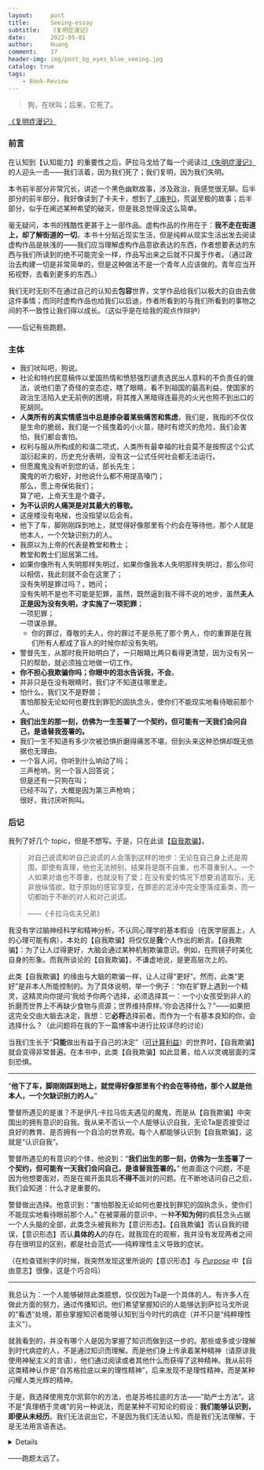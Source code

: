 ```yaml
---
layout:     post
title:      Seeing-essay
subtitle:   《复明症漫记》
date:       2022-05-01
author:     Huang
comment:    17
header-img: img/post_bg_eyes_blue_seeing.jpg
catalog: true
tags:
    - Book-Review
---
```


> 狗，在吠叫；后来，它死了。

[《复明症漫记》](https://book.douban.com/subject/27175514/)

### 前言

在认知到【认知能力】的重要性之后，萨拉马戈给了每一个阅读过[《失明症漫记》](https://xn--29s704loyd.com/2022/04/23/Blindness-essay/)的人迎头一击——我们活着，因为我们死了；我们复明，因为我们失明。

本书前半部分非常冗长，讲述一个黑色幽默故事，涉及政治，我感觉很无聊。后半部分的前半部分，我好像读到了卡夫卡，想到了[《审判》](https://xn--29s704loyd.com/2021/07/16/The-Trial/)，荒诞至极的故事；后半部分，似乎在阐述某种希望的破灭，但是我总觉得没这么简单。

毫无疑问，本书的残酷性更甚于上一部作品。虚构作品的作用在于：**我不走在街道上，却了解街道的一切**。本书十分贴近现实生活，但是纯粹从现实生活出发去阅读虚构作品是肤浅的——我们应当理解虚构作品意欲表达的东西，作者想要表达的东西与我们所读到的绝不可能完全一样，作品写出来之后就不只属于作者。（通过政治去构建一切是非常简单的，但是这种做法不是一个青年人应该做的。青年应当开拓视野，去看到更多的东西。）

我们无时无刻不在通过自己的认知去**包容**世界，文学作品给我们以极大的自由去做这件事情；而同时虚构作品也给我们以启迪，作者所看到的与我们所看到的事物之间的不一致性让我们得以成长。（这似乎是在给我的观点作辩护）

——后记有些跑题。

### 主体

* 我们吠叫吧，狗说。
* 社论和特约民意稿件以爱国热情和愤怒强烈谴责选民出人意料的不负责任的做法，说他们患了奇怪的变态症，瞎了眼睛，看不到祖国的最高利益，使国家的政治生活陷入史无前例的困境，将其推入黑暗得连最亮的火光也照不到出口的死胡同。
* **人类所有的真实情感当中总是掺杂着某些痛苦和焦虑**，我们是，我指的不仅仅是生命的脆弱，我们是一个摇曳着的小火苗，随时有熄灭的危险，我们会害怕，我们都会害怕。
* 权利与服从所构成的和谐二项式，人类所有最幸福的社会莫不是按照这个公式滋衍起来的，历史充分表明，没有这一公式任何社会都无法运行。
* 但愿魔鬼没有听到您的话，部长先生；<br/>魔鬼的听力极好，对他说什么都不用提高嗓门；<br/>那么，愿上帝保佑我们；<br/>算了吧，上帝天生是个聋子。
* **为不认识的人痛哭是对其最大的尊敬。**
* 这座楼没有电梯，也没指望以后会有。
* 他下了车，脚刚刚踩到地上，就觉得好像那里有个约会在等待他，那个人就是他本人，一个欠缺识别力的人。
* 我原以为上帝的代表是教堂和教士；<br/>教堂和教士们屈居第二线。
* 如果你像所有人失明那样失明过，如果你像我本人失明那样失明过，那么你可以相信，我此刻就不会在这里了；<br/>没有失明是罪过吗？，她问；<br/>没有失明不是也不可能是犯罪，虽然，既然逼到我不得不说的地步，虽然**夫人正是因为没有失明，才实施了一项犯罪**；<br/>一项犯罪；<br/>一项谋杀罪。
    * 你的罪过，尊敬的夫人，你的罪过不是杀死了那个男人，你的重罪是在我们所有人都成了盲人的时候你却没有失明。
* 警督先生，从那时我开始明白了，一只眼睛比两只看得更清楚，因为没有另一只的帮助，就必须独立地做一切工作。
* **你不担心我欺骗你吗；你眼中的泪水告诉我，不会**。
* 并非只是在没有眼睛时，我们才不知道往哪里走。
* 怕什么，我们又不是野兽；<br/>害怕那股无论如何也要找到罪犯的固执念头，使你们不能现实地看待眼前那个人。
* **我们出生的那一刻，仿佛为一生签署了一个契约，但可能有一天我们会问自己，是谁替我签署的。**
* 我们一生不知道有多少次被恐惧折磨得痛苦不堪，但到头来这种恐惧却既无依据也无理由。
* 一个盲人问，你听到什么响动了吗；<br/>三声枪响，另一个盲人回答说；<br/>但是还有一只狗在叫；<br/>已经不叫了，大概是因为第三声枪响；<br/>很好，我讨厌听狗叫。

### 后记

我列了好几个 topic，但是不想写。于是，只在此谈【[自我欺骗](https://xn--29s704loyd.com/2021/11/16/Essay-35/)】。

> 对自己说谎和听自己说谎的人会落到这样的地步：无论在自己身上还是周围，即使有真理，他也无法辨别，结果将是既不自重，也不尊重别人。一个人如果对谁也不尊重，也就没有了爱；在没有爱的情况下想要消遣取乐，无非放纵情欲，耽于原始的感官享受，在罪恶的泥淖中完全堕落成畜类，而一切都始于不断的对人和对己说谎。
>
> ——《卡拉马佐夫兄弟》

我没有学过脑神经科学和精神分析，不认同心理学的基本假设（在医学层面上，人的心理可能有病），本处的【自我欺骗】将仅仅是**我**个人作出的断言。【自我欺骗】：为了让人过得更好，大脑会通过某种机制欺骗意识。例如，在照镜子时美化自身的形象。而我所谈论的【自我欺骗】，不谦虚地说，是更高层次上的。

此类【自我欺骗】的缘由与大脑的欺骗一样，让人过得“更好”。然而，此类“更好”是非本人所能控制的。为了具体说明，举一个例子：“你在旷野上遇到一个精灵，这精灵向你提问‘我给予你两个选择，必须选择其一：一个小女孩受到非人的折磨而世界上不再缺少食物与资源；世界维持原样。’你会选择什么？”——如果把这完全交由大脑去决定，我想：它**必将**选择前者。而作为一个有基本良知的你，会选择什么？（此问题将在我的下一篇博客中进行比较详尽的讨论）

当我们生长于“**只能**做出有益于自己的决定”（[可计算利益](https://xn--29s704loyd.com/2022/02/15/Essay-45/)）的世界时，【自我欺骗】就会变得非常普遍。在本书中，此类【自我欺骗】如此显著，给人以灵魂层面的深刻恐惧。

---

“**他下了车，脚刚刚踩到地上，就觉得好像那里有个约会在等待他，那个人就是他本人，一个欠缺识别力的人。**”

警督所遇见的是谁？不是伊凡·卡拉马佐夫遇见的魔鬼，而是从【自我欺骗】中突围出的拥有意识的自我。我从来不否认一个人能够认识自我，无论Ta是否接受过良好的教育、是否拥有一个自洽的世界观。每个人都能够认识到【自我欺骗】，这就是“认识自我”。

警督所遇见的有意识的个体，他说到：“**我们出生的那一刻，仿佛为一生签署了一个契约，但可能有一天我们会问自己，是谁替我签署的。**” 他直面这个问题，不是因为他想要面对，而是在揭开面具后**不得不**面对的问题。在不断地诘问自己之后，我们会知道：什么才是重要的。

警督做出选择。他意识到：“害怕那股无论如何也要找到罪犯的固执念头，使你们不能现实地看待眼前那个人。” 在被蒙蔽的意识中，一种**不知为何**的疯狂念头占据一个人头脑的全部，此类念头被我称为【意识形态】。【自我欺骗】否认自我的错误，【意识形态】否认**具体的人**的存在。就我现在的观察，我并没有发现两者之间存在很明显的区别，都是社会范式——纯粹理性主义导致的症状。

（在检查错别字的时候，我突然发现这里所说的【意识形态】与 [*Purpose*](https://xn--29s704loyd.com/Purpose/#para-1) 中【自由意志】很像，这是个巧合吗）

---

我总认为：一个人能够破除此类臆想，仅仅因为Ta是一个具体的人。有许多人在做此方面的努力，通过传播知识。他们希望掌握知识的人能够达到萨拉马戈所说的“看透”处境，那些掌握知识者能够认知到当今时代的病症（并不只是“纯粹理性主义”）。

就我看到的，并没有哪个人是因为掌握了知识而做到这一步的。那些或多或少理解到时代病症的人，不是通过知识而理解。而是他们身上传承着某种精神（请原谅我使用神秘主义的言语），他们通过阅读或者其他什么而获得了这种精神。我从前将这类精神认作是“自苏格拉底以来的理性精神”，后来发现不是理性精神，而是某种闪耀人类光辉的精神。

于是，我选择使用克尔凯郭尔的方法，也是苏格拉底的方法——“助产士方法”。这不是“真理栖于灵魂”的另一种说法，而是某种不可知论的假设：**我们能够认识到，即便从未经历**。我们无法说出它，不是因为我们无法认知，而是我们无法理解，于是无法用言语表达。

<details>此处的经历可参考卢梭睡醒后发现自己泪流满面、我的一个诡异的梦。但是我认为每个人都会有某个无法忘却的时刻，那个时刻也许就是“精神”闪耀之时。我的经历与卢梭的经历也许仅仅是浪漫主义的夸张，我们为梦增添了许多不属于它的意象。</details>

——跑题太远了。
